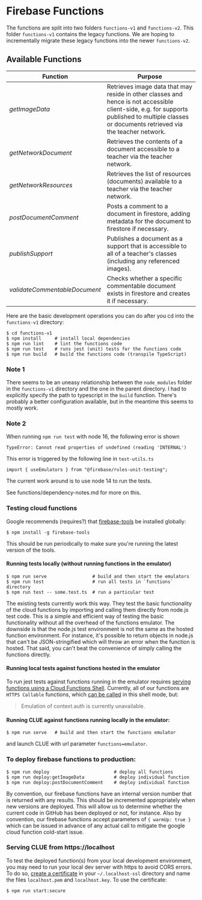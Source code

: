 # Firebase Functions
The functions are split into two folders `functions-v1` and `functions-v2`. This folder `functions-v1` contains the legacy functions. We are hoping to incrementally migrate these legacy functions into the newer `functions-v2`.


## Available Functions

|Function|Purpose|
|--------|-------|
|_getImageData_|Retrieves image data that may reside in other classes and hence is not accessible client-side, e.g. for supports published to multiple classes or documents retrieved via the teacher network.|
|_getNetworkDocument_|Retrieves the contents of a document accessible to a teacher via the teacher network.|
|_getNetworkResources_|Retrieves the list of resources (documents) available to a teacher via the teacher network.|
|_postDocumentComment_|Posts a comment to a document in firestore, adding metadata for the document to firestore if necessary.|
|_publishSupport_|Publishes a document as a support that is accessible to all of a teacher's classes (including any referenced images).|
|_validateCommentableDocument_|Checks whether a specific commentable document exists in firestore and creates it if necessary.|

Here are the basic development operations you can do after you cd into the `functions-v1` directory:
```
$ cd functions-v1
$ npm install     # install local dependencies
$ npm run lint    # lint the functions code
$ npm run test    # runs jest (unit) tests for the functions code
$ npm run build   # build the functions code (transpile TypeScript)
```
### Note 1
There seems to be an uneasy relationship between the `node_modules` folder in the
`functions-v1` directory and the one in the parent directory. I had to explicitly specify the
path to typescript in the `build` function. There's probably a better configuration available,
but in the meantime this seems to mostly work.

### Note 2
When running `npm run test` with node 16, the following error is shown
```
TypeError: Cannot read properties of undefined (reading 'INTERNAL')
```
This error is triggered by the following line in `test-utils.ts`
```
import { useEmulators } from "@firebase/rules-unit-testing";
```
The current work around is to use node 14 to run the tests.

See functions/dependency-notes.md for more on this.

### Testing cloud functions

Google recommends (requires?) that [firebase-tools](https://www.npmjs.com/package/firebase-tools) be installed globally:
```
$ npm install -g firebase-tools
```
This should be run periodically to make sure you're running the latest version of the tools.

#### Running tests locally (without running functions in the emulator)
```
$ npm run serve                 # build and then start the emulators
$ npm run test                  # run all tests in `functions` directory
$ npm run test -- some.test.ts  # run a particular test
```
The existing tests currently work this way. They test the basic functionality of the cloud functions by importing and calling them directly from node.js test code. This is a simple and efficient way of testing the basic functionality without all the overhead of the functions emulator. The downside is that the node.js test environment is not the same as the hosted function environment. For instance, it's possible to return objects in node.js that can't be JSON-stringified which will throw an error when the function is hosted. That said, you can't beat the convenience of simply calling the functions directly.

#### Running local tests against functions hosted in the emulator
To run jest tests against functions running in the emulator requires [serving functions using a Cloud Functions Shell](https://firebase.google.com/docs/functions/local-shell#serve_functions_using_a_cloud_functions_shell). Currently, all of our functions are `HTTPS Callable` functions, which [can be called](https://firebase.google.com/docs/functions/local-shell#invoke_https_callable_functions) in this shell mode, but:
>Emulation of context.auth is currently unavailable.

#### Running CLUE against functions running locally in the emulator:
```
$ npm run serve   # build and then start the functions emulator
```
and launch CLUE with url parameter `functions=emulator`.

### To deploy firebase functions to production:
```
$ npm run deploy                        # deploy all functions
$ npm run deploy:getImageData           # deploy individual function
$ npm run deploy:postDocumentComment    # deploy individual function
```

By convention, our firebase functions have an internal version number that is returned with any results. This should be incremented appropriately when new versions are deployed. This will allow us to determine whether the current code in GitHub has been deployed or not, for instance. Also by convention, our firebase functions accept parameters of `{ warmUp: true }` which can be issued in advance of any actual call to mitigate the google cloud function cold-start issue.

### Serving CLUE from https://localhost
To test the deployed function(s) from your local development environment, you may need to run your local dev server with https to avoid CORS errors. To do so, [create a certificate](https://www.matthewhoelter.com/2019/10/21/how-to-setup-https-on-your-local-development-environment-localhost-in-minutes.html) in your `~/.localhost-ssl` directory and name the files `localhost.pem` and `localhost.key`. To use the certificate:
```
$ npm run start:secure
```
